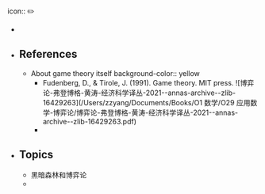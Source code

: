 icon:: ✏️

-
- ## References
	- About game theory itself
	  background-color:: yellow
		- Fudenberg, D., & Tirole, J. (1991). Game theory. MIT press. ![博弈论-弗登博格-黄涛-经济科学译丛-2021--annas-archive--zlib-16429263](/Users/zzyang/Documents/Books/O1 数学/O29 应用数学-博弈论/博弈论-弗登博格-黄涛-经济科学译丛-2021--annas-archive--zlib-16429263.pdf)
		-
- ## Topics
	- 黑暗森林和博弈论
	-